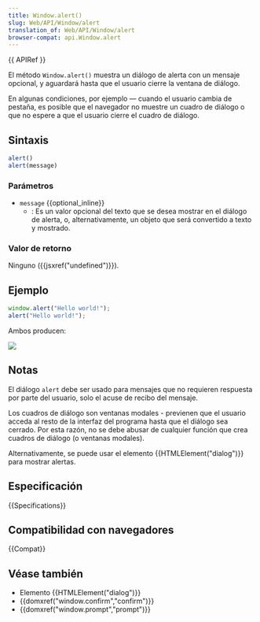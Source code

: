 ```yaml
---
title: Window.alert()
slug: Web/API/Window/alert
translation_of: Web/API/Window/alert
browser-compat: api.Window.alert
---
```


{{ APIRef }}

El método `Window.alert()` muestra un diálogo de alerta con un mensaje opcional,
y aguardará hasta que el usuario cierre la ventana de diálogo.

En algunas condiciones, por ejemplo — cuando el usuario cambia de pestaña,
es posible que el navegador no muestre un cuadro de diálogo o que no espere
a que el usuario cierre el cuadro de diálogo.

## Sintaxis

```js
alert()
alert(message)
```

### Parámetros

- `message` {{optional_inline}}
  - : Es un valor opcional del texto que se desea mostrar en el diálogo de alerta,
    o, alternativamente, un objeto que será convertido a texto y mostrado.

### Valor de retorno

Ninguno ({{jsxref("undefined")}}).

## Ejemplo

```js
window.alert("Hello world!");
alert("Hello world!");
```

Ambos producen:

![](alerthelloworld.png)

## Notas

El diálogo `alert` debe ser usado para mensajes que no requieren respuesta por
parte del usuario, solo el acuse de recibo del mensaje.

Los cuadros de diálogo son ventanas modales - previenen que el usuario acceda
al resto de la interfaz del programa hasta que el diálogo sea cerrado.
Por esta razón, no se debe abusar de cualquier función que crea
cuadros de diálogo (o ventanas modales).

Alternativamente,
se puede usar el elemento {{HTMLElement("dialog")}} para mostrar alertas.

## Especificación

{{Specifications}}

## Compatibilidad con navegadores

{{Compat}}

## Véase también

- Elemento {{HTMLElement("dialog")}}
- {{domxref("window.confirm","confirm")}}
- {{domxref("window.prompt","prompt")}}
